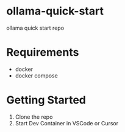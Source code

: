 # ollama-quick-start
 ollama quick start repo


# Requirements
- docker
- docker compose

# Getting Started
1. Clone the repo
2. Start Dev Container in VSCode or Cursor